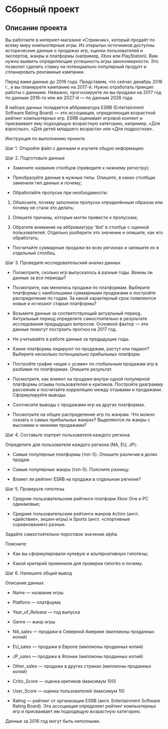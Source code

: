 # Сборный проект

## Описание проекта

Вы работаете в интернет-магазине «Стримчик», который продаёт по всему миру компьютерные игры. Из открытых источников доступны исторические данные о продажах игр, оценки пользователей и экспертов, жанры и платформы (например, Xbox или PlayStation). Вам нужно выявить определяющие успешность игры закономерности. Это позволит сделать ставку на потенциально популярный продукт и спланировать рекламные кампании.

Перед вами данные до 2016 года. Представим, что сейчас декабрь 2016 г., и вы планируете кампанию на 2017-й. Нужно отработать принцип работы с данными. Неважно, прогнозируете ли вы продажи на 2017 год по данным 2016-го или же 2027-й — по данным 2026 года.

В наборе данных попадается аббревиатура ESRB (Entertainment Software Rating Board) — это ассоциация, определяющая возрастной рейтинг компьютерных игр. ESRB оценивает игровой контент и присваивает ему подходящую возрастную категорию, например, «Для взрослых», «Для детей младшего возраста» или «Для подростков».

Инструкция по выполнению проекта

Шаг 1. Откройте файл с данными и изучите общую информацию

Шаг 2. Подготовьте данные

- Замените названия столбцов (приведите к нижнему регистру);

- Преобразуйте данные в нужные типы. Опишите, в каких столбцах заменили тип данных и почему;

- Обработайте пропуски при необходимости:

1. Объясните, почему заполнили пропуски определённым образом или почему не стали это делать;

2. Опишите причины, которые могли привести к пропускам;

3. Обратите внимание на аббревиатуру 'tbd' в столбце с оценкой пользователей. Отдельно разберите это значение и опишите, как его обработать;

- Посчитайте суммарные продажи во всех регионах и запишите их в отдельный столбец.

Шаг 3. Проведите исследовательский анализ данных

- Посмотрите, сколько игр выпускалось в разные годы. Важны ли данные за все периоды?

- Посмотрите, как менялись продажи по платформам. Выберите платформы с наибольшими суммарными продажами и постройте распределение по годам. За какой характерный срок появляются новые и исчезают старые платформы?

- Возьмите данные за соответствующий актуальный период. Актуальный период определите самостоятельно в результате исследования предыдущих вопросов. Основной фактор — эти данные помогут построить прогноз на 2017 год.

- Не учитывайте в работе данные за предыдущие годы.

- Какие платформы лидируют по продажам, растут или падают? Выберите несколько потенциально прибыльных платформ.

- Постройте график «ящик с усами» по глобальным продажам игр в разбивке по платформам. Опишите результат.

- Посмотрите, как влияют на продажи внутри одной популярной платформы отзывы пользователей и критиков. Постройте диаграмму рассеяния и посчитайте корреляцию между отзывами и продажами. Сформулируйте выводы.

- Соотнесите выводы с продажами игр на других платформах.

- Посмотрите на общее распределение игр по жанрам. Что можно сказать о самых прибыльных жанрах? Выделяются ли жанры с высокими и низкими продажами?

Шаг 4. Составьте портрет пользователя каждого региона

Определите для пользователя каждого региона (NA, EU, JP):

- Самые популярные платформы (топ-5). Опишите различия в долях продаж.

- Самые популярные жанры (топ-5). Поясните разницу.

- Влияет ли рейтинг ESRB на продажи в отдельном регионе?

Шаг 5. Проверьте гипотезы

- Средние пользовательские рейтинги платформ Xbox One и PC одинаковые;

- Средние пользовательские рейтинги жанров Action (англ. «действие», экшен-игры) и Sports (англ. «спортивные соревнования») разные.

Задайте самостоятельно пороговое значение alpha.

Поясните:

- Как вы сформулировали нулевую и альтернативную гипотезы;

- Какой критерий применили для проверки гипотез и почему.

Шаг 6. Напишите общий вывод

Описание данных

- Name — название игры

- Platform — платформа

- Year_of_Release — год выпуска

- Genre — жанр игры

- NA_sales — продажи в Северной Америке (миллионы проданных копий)

- EU_sales — продажи в Европе (миллионы проданных копий)

- JP_sales — продажи в Японии (миллионы проданных копий)

- Other_sales — продажи в других странах (миллионы проданных копий)

- Critic_Score — оценка критиков (максимум 100)

- User_Score — оценка пользователей (максимум 10)

- Rating — рейтинг от организации ESRB (англ. Entertainment Software Rating Board). Эта ассоциация определяет рейтинг компьютерных игр и присваивает 
им подходящую возрастную категорию.

Данные за 2016 год могут быть неполными.
